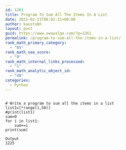 ```yaml
---
id: 1261
title: Program To Sum All The Items In A List
date: 2021-02-21T06:02:21+00:00
author: kaustubh
layout: post
guid: https://www.swayalgo.com/?p=1261
permalink: /program-to-sum-all-the-items-in-a-list/
rank_math_primary_category:
  - "85"
rank_math_seo_score:
  - "9"
rank_math_internal_links_processed:
  - "1"
rank_math_analytic_object_id:
  - "40"
categories:
  - Python
---
```

<pre class="wp-block-code"><code>
# Write a program to sum all the items in a list
list1=&#91;*range(1,50)]
#print(list1)
sum=0
for i in list1:
    sum+=i
print(sum)</code></pre>

<pre class="wp-block-code"><code>Output
1225</code></pre>